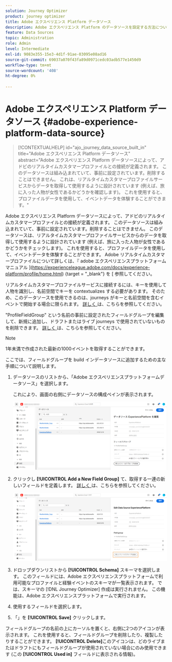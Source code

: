 ```yaml
---
solution: Journey Optimizer
product: journey optimizer
title: Adobe エクスペリエンス Platform データソース
description: Adobe エクスペリエンス Platform のデータソースを設定する方法について説明します。
feature: Data Sources
topic: Administration
role: Admin
level: Intermediate
exl-id: 9083e355-15e3-4d1f-91ae-03095e08ad16
source-git-commit: 69037a070f43fa89d0971cedc03adb577e1450d9
workflow-type: tm+mt
source-wordcount: '408'
ht-degree: 0%

---
```


# Adobe エクスペリエンス Platform データソース {#adobe-experience-platform-data-source}

>[!CONTEXTUALHELP]
>id="ajo_journey_data_source_built_in"
>title="Adobe エクスペリエンス Platform データソース"
>abstract="Adobe エクスペリエンス Platform データソースによって、アドビのリアルタイムカスタマープロファイルとの接続が定義されます。 このデータソースは組み込まれていて、事前に設定されています。削除することはできません。 これは、リアルタイムカスタマープロファイルサービスからデータを取得して使用するように設計されています (例えば、旅に入った人物が女性であるかどうかを確認します)。 これを使用すると、プロファイルデータを使用して、イベントデータを体験することができます。"

Adobe エクスペリエンス Platform データソースによって、アドビのリアルタイムカスタマープロファイルとの接続が定義されます。 このデータソースは組み込まれていて、事前に設定されています。削除することはできません。 このデータソースは、リアルタイムカスタマープロファイルサービスからのデータを取得して使用するように設計されています (例えば、旅に入った人物が女性であるかどうかをチェックします)。 これを使用すると、プロファイルデータを使用して、イベントデータを体験することができます。 Adobe リアルタイムカスタマープロファイルについて詳しくは、『 adobe エクスペリエンスプラットフォームマニュアル ](https://experienceleague.adobe.com/docs/experience-platform/profile/home.html) {target = &quot;_blank&quot;} を [ 参照してください。


リアルタイムカスタマープロファイルサービスに接続するには、キーを使用して人物を識別し、名前空間でキーを contextualizes する必要があります。 そのため、このデータソースを使用できるのは、journeys がキーと名前空間を含むイベントで開始する場合に限られます。 [詳しく ](../building-journeys/journey.md) は、こちらを参照してください。

&quot;ProfileFieldGroup&quot; という名前の事前に設定されたフィールドグループを編集して、新規に追加し、ドラフトまたはライブ journeys で使用されていないものを削除できます。 [詳しく ](../datasource/configure-data-sources.md#define-field-groups) は、こちらを参照してください。


>[!NOTE]
>
>1年未満で作成された最新の1000イベントを取得することができます。

ここでは、フィールドグループを build インデータソースに追加するための主な手順について説明します。

1. データソースのリストから、「Adobe エクスペリエンスプラットフォームデータソース」を選択します。

   これにより、画面の右側にデータソースの構成ペインが表示されます。

   ![](assets/journey23.png)

1. クリックし **[!UICONTROL Add a New Field Group]** て、取得する一連の新しいフィールドを定義します。 [詳しく ](../datasource/configure-data-sources.md#define-field-groups) は、こちらを参照してください。

   ![](assets/journey24.png)

1. ドロップダウンリストから **[!UICONTROL Schema]** スキーマを選択します。 このフィールドには、Adobe エクスペリエンスプラットフォームで利用可能なプロファイルと経験イベントのスキーマが一覧表示されます。 では、スキーマの [!DNL Journey Optimizer] 作成は実行されません。 この機能は、Adobe エクスペリエンスプラットフォームで実行されます。
1. 使用するフィールドを選択します。
1. 「」を **[!UICONTROL Save]** クリックします。

フィールドグループの名前の上にカーソルを置くと、右側に2つのアイコンが表示されます。 これを使用すると、フィールドグループを削除したり、複製したりすることができます。 **[!UICONTROL Delete]**&#x200B;このアイコンは、どのライブまたはドラフトにもフィールドグループが使用されていない場合にのみ使用できます (この **[!UICONTROL Used in]** フィールドに表示される情報)。

